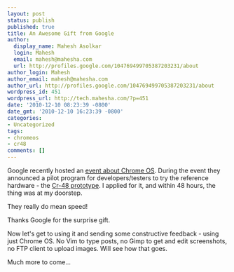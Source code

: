 ```yaml
---
layout: post
status: publish
published: true
title: An Awesome Gift from Google
author:
  display_name: Mahesh Asolkar
  login: Mahesh
  email: mahesh@mahesha.com
  url: http://profiles.google.com/104769499705387203231/about
author_login: Mahesh
author_email: mahesh@mahesha.com
author_url: http://profiles.google.com/104769499705387203231/about
wordpress_id: 451
wordpress_url: http://tech.mahesha.com/?p=451
date: '2010-12-10 08:23:39 -0800'
date_gmt: '2010-12-10 16:23:39 -0800'
categories:
- Uncategorized
tags:
- chromeos
- cr48
comments: []
---
```

<p>Google recently hosted an <a href="http://www.engadget.com/2010/12/07/live-from-googles-chrome-event/?sort=oldest&refresh=0">event about Chrome OS</a>. During the event they announced a pilot program for developers/testers to try the reference hardware - the <a href="http://www.google.com/chromeos/pilot-program-cr48.html">Cr-48 prototype</a>. I applied for it, and within 48 hours, the thing was at my doorstep.</p>
<p>They really do mean speed!</p>
<p>Thanks Google for the surprise gift.</p>
<p>Now let's get to using it and sending some constructive feedback - using just Chrome OS. No Vim to type posts, no Gimp to get and edit screenshots, no FTP client to upload images. Will see how that goes.</p>
<p>Much more to come...</p>
